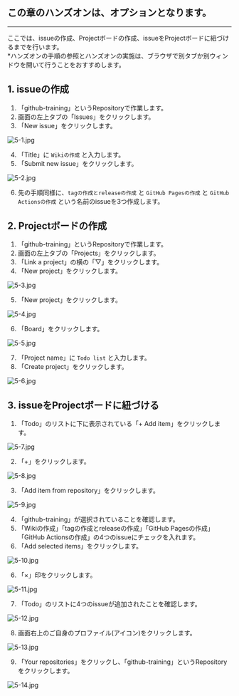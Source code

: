 ## **この章のハンズオンは、オプションとなります。**

---

ここでは、issueの作成、Projectボードの作成、issueをProjectボードに紐づけるまでを行います。  
*ハンズオンの手順の参照とハンズオンの実施は、ブラウザで別タブか別ウィンドウを開いて行うことをおすすめします。

## 1. issueの作成

1. 「github-training」というRepositoryで作業します。
2. 画面の左上タブの「Issues」をクリックします。
3. 「New issue」をクリックします。

![5-1.jpg](./img/5/5-1.jpg)

4. 「Title」に `Wikiの作成` と入力します。
5. 「Submit new issue」をクリックします。

![5-2.jpg](./img/5/5-2.jpg)

6. 先の手順同様に、`tagの作成とreleaseの作成` と `GitHub Pagesの作成` と `GitHub Actionsの作成` という名前のissueを3つ作成します。

## 2. Projectボードの作成

1. 「github-training」というRepositoryで作業します。
2. 画面の左上タブの「Projects」をクリックします。
3. 「Link a project」の横の「▽」をクリックします。
4. 「New project」をクリックします。

![5-3.jpg](./img/5/5-3.jpg)

5. 「New project」をクリックします。

![5-4.jpg](./img/5/5-4.jpg)

6. 「Board」をクリックします。

![5-5.jpg](./img/5/5-5.jpg)

7. 「Project name」に `Todo list` と入力します。
8. 「Create project」をクリックします。

![5-6.jpg](./img/5/5-6.jpg)

## 3. issueをProjectボードに紐づける

1. 「Todo」のリストに下に表示されている「+ Add item」をクリックします。

![5-7.jpg](./img/5/5-7.jpg)

2. 「+」をクリックします。

![5-8.jpg](./img/5/5-8.jpg)

3. 「Add item from repository」をクリックします。

![5-9.jpg](./img/5/5-9.jpg)

4. 「github-training」が選択されていることを確認します。
5. 「Wikiの作成」「tagの作成とreleaseの作成」「GitHub Pagesの作成」「GitHub Actionsの作成」の4つのissueにチェックを入れます。
6. 「Add selected items」をクリックします。

![5-10.jpg](./img/5/5-10.jpg)

6. 「×」印をクリックします。

![5-11.jpg](./img/5/5-11.jpg)

7. 「Todo」のリストに4つのissueが追加されたことを確認します。

![5-12.jpg](./img/5/5-12.jpg)

8. 画面右上のご自身のプロファイル(アイコン)をクリックします。

![5-13.jpg](./img/5/5-13.jpg)

9.  「Your repositories」をクリックし、「github-training」というRepositoryをクリックします。

![5-14.jpg](./img/5/5-14.jpg)
